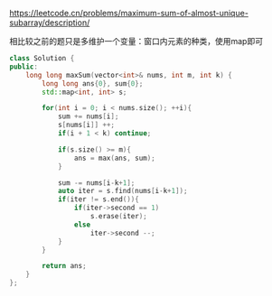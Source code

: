 https://leetcode.cn/problems/maximum-sum-of-almost-unique-subarray/description/

相比较之前的题只是多维护一个变量：窗口内元素的种类，使用map即可

```c++
class Solution {
public:
    long long maxSum(vector<int>& nums, int m, int k) {
        long long ans{0}, sum{0};
        std::map<int, int> s;

        for(int i = 0; i < nums.size(); ++i){
            sum += nums[i];
            s[nums[i]] ++;
            if(i + 1 < k) continue;

            if(s.size() >= m){
                ans = max(ans, sum);
            }

            sum -= nums[i-k+1];
            auto iter = s.find(nums[i-k+1]);
            if(iter != s.end()){
                if(iter->second == 1)
                    s.erase(iter);
                else
                    iter->second --;
            }
        }

        return ans;
    }
};
```